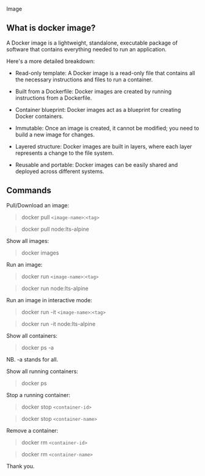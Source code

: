 Image

## What is docker image?

A Docker image is a lightweight, standalone, executable package of software that contains everything needed to run an application.

Here's a more detailed breakdown:

- Read-only template: A Docker image is a read-only file that contains all the necessary instructions and files to run a container.

- Built from a Dockerfile: Docker images are created by running instructions from a Dockerfile.

- Container blueprint: Docker images act as a blueprint for creating Docker containers.

- Immutable: Once an image is created, it cannot be modified; you need to build a new image for changes.

- Layered structure: Docker images are built in layers, where each layer represents a change to the file system.

- Reusable and portable: Docker images can be easily shared and deployed across different systems.

## Commands

Pull/Download an image:

> docker pull `<image-name>`:`<tag>`

> docker pull node:lts-alpine

Show all images:

> docker images

Run an image:

> docker run `<image-name>`:`<tag>`

> docker run node:lts-alpine

Run an image in interactive mode:

> docker run -it `<image-name>`:`<tag>`

> docker run -it node:lts-alpine

Show all containers:

> docker ps -a

NB. -a stands for all.

Show all running containers:

> docker ps

Stop a running container:

> docker stop `<container-id>`

> docker stop `<container-name>`

Remove a container:

> docker rm `<container-id>`

> docker rm `<container-name>`

Thank you.
